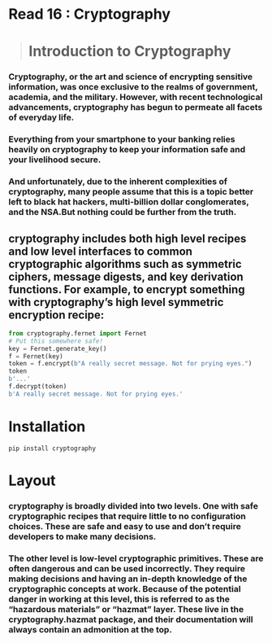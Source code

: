 # Read 16 : Cryptography

># Introduction to Cryptography
### Cryptography, or the art and science of encrypting sensitive information, was once exclusive to the realms of government, academia, and the military. However, with recent technological advancements, cryptography has begun to permeate all facets of everyday life.


### Everything from your smartphone to your banking relies heavily on cryptography to keep your information safe and your livelihood secure.

### And unfortunately, due to the inherent complexities of cryptography, many people assume that this is a topic better left to black hat hackers, multi-billion dollar conglomerates, and the NSA.But nothing could be further from the truth.



## cryptography includes both high level recipes and low level interfaces to common cryptographic algorithms such as symmetric ciphers, message digests, and key derivation functions. For example, to encrypt something with cryptography’s high level symmetric encryption recipe:

```python
from cryptography.fernet import Fernet
# Put this somewhere safe!
key = Fernet.generate_key()
f = Fernet(key)
token = f.encrypt(b"A really secret message. Not for prying eyes.")
token
b'...'
f.decrypt(token)
b'A really secret message. Not for prying eyes.'
```

# Installation
```
pip install cryptography
```

# Layout

### cryptography is broadly divided into two levels. One with safe cryptographic recipes that require little to no configuration choices. These are safe and easy to use and don’t require developers to make many decisions.

### The other level is low-level cryptographic primitives. These are often dangerous and can be used incorrectly. They require making decisions and having an in-depth knowledge of the cryptographic concepts at work. Because of the potential danger in working at this level, this is referred to as the “hazardous materials” or “hazmat” layer. These live in the cryptography.hazmat package, and their documentation will always contain an admonition at the top.


